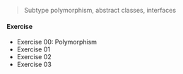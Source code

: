 > Subtype polymorphism, abstract classes, interfaces

#### Exercise
- Exercise 00: Polymorphism
- Exercise 01
- Exercise 02
- Exercise 03